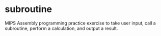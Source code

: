 # subroutine
MIPS Assembly programming practice exercise to take user input, call a subroutine, perform a calculation, and output a result.
